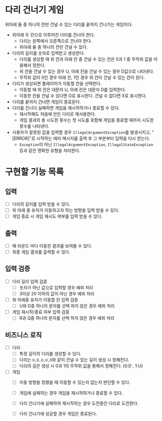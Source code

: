 # 다리 건너기 게임

위아래 둘 중 하나의 칸만 건널 수 있는 다리를 끝까지 건너가는 게임이다.

- 위아래 두 칸으로 이루어진 다리를 건너야 한다.
    - 다리는 왼쪽에서 오른쪽으로 건너야 한다.
    - 위아래 둘 중 하나의 칸만 건널 수 있다.
- 다리의 길이를 숫자로 입력받고 생성한다.
    - 다리를 생성할 때 위 칸과 아래 칸 중 건널 수 있는 칸은 0과 1 중 무작위 값을 이용해서 정한다.
    - 위 칸을 건널 수 있는 경우 U, 아래 칸을 건널 수 있는 경우 D값으로 나타낸다.
    - 무작위 값이 0인 경우 아래 칸, 1인 경우 위 칸이 건널 수 있는 칸이 된다.
- 다리가 생성되면 플레이어가 이동할 칸을 선택한다.
    - 이동할 때 위 칸은 대문자 U, 아래 칸은 대문자 D를 입력한다.
    - 이동한 칸을 건널 수 있다면 O로 표시한다. 건널 수 없다면 X로 표시한다.
- 다리를 끝까지 건너면 게임이 종료된다.
- 다리를 건너다 실패하면 게임을 재시작하거나 종료할 수 있다.
    - 재시작해도 처음에 만든 다리로 재사용한다.
    - 게임 결과의 총 시도한 횟수는 첫 시도를 포함해 게임을 종료할 때까지 시도한 횟수를 나타낸다.
- 사용자가 잘못된 값을 입력할 경우 `IllegalArgumentException`를 발생시키고, "[ERROR]"로 시작하는 에러 메시지를 출력 후 그 부분부터 입력을 다시 받는다.
    - `Exception`이 아닌 `IllegalArgumentException`, `IllegalStateException` 등과 같은 명확한 유형을 처리한다.

# 구현할 기능 목록
## 입력
- [ ] 다리의 길이를 입력 받을 수 있다.
- [ ] 위 아래 중 유저가 이동하고자 하는 방향을 입력 받을 수 있다.
- [ ] 게임 종료 시 게임 재시도 여부를 입력 받을 수 있다.

## 출력
- [ ] 매 라운드 마다 이동한 결과를 보여줄 수 있다.
- [ ] 최종 게임 결과를 출력할 수 있다.

## 입력 검증
- [ ] 다리 길이 입력 검증
  - [ ] 숫자가 아닌 값으로 입력할 경우 예외 처리
  - [ ] 3이상 20 이하의 값이 아닌 경우 예외 처리
- [ ] 위 아래중 유저가 이동할 칸 입력 검증
  - [ ] U와 D중 하나의 문자를 선택 하지 않은 경우 예외 처리
- [ ] 게임 재시작/종료 여부 입력 검증
  - [ ] R과 Q중 하나의 문자를 선택 하지 않은 경우 예외 처리

## 비즈니스 로직
- [ ] 다리
  - [ ] 특정 길이의 다리를 생성할 수 있다. 
  - [ ] 다리는 ```U,D,U,U,D```와 같이 건널 수 있는 길이 생성 시 정해진다.
  - [ ] 다리의 길은 생성 시 0과 1의 무작위 값을 통해서 정해진다. (0:D , 1:U)
- [ ] 게임
  - [ ] 이동 방향을 정했을 때 이동할 수 있는지 없는지 판단할 수 있다.
  - [ ] 게임에 실패하는 경우 게임을 재시작하거나 종료할 수 있다.
  - [ ] 다리 건너기에 실패하여 재시작하는 경우 도전중인 다리로 도전한다. 
  - [ ] 다리 건너기에 성공할 경우 게임은 종료된다. 


